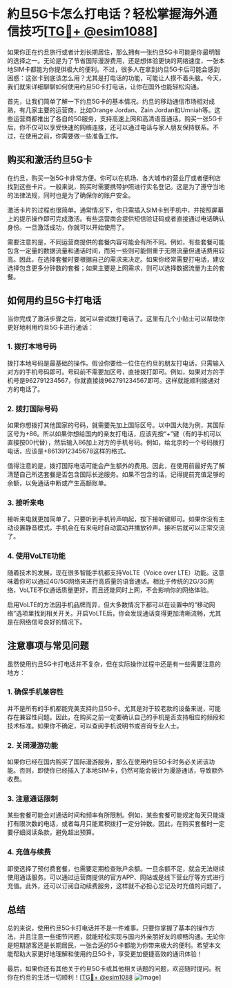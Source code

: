 # 約旦5G卡怎么打电话？轻松掌握海外通信技巧[[TG💪+ @esim1088](https://t.me/s/esim1088)]

如果你正在约旦旅行或者计划长期居住，那么拥有一张约旦5G卡可能是你最明智的选择之一。无论是为了节省国际漫游费用，还是想体验更快的网络速度，一张本地SIM卡都能为你提供极大的便利。不过，很多人在拿到约旦5G卡后可能会感到困惑：这张卡到底该怎么用？尤其是打电话的功能，可能让人摸不着头脑。今天，我们就来详细聊聊如何使用约旦5G卡打电话，让你在国外也能轻松沟通。

首先，让我们简单了解一下约旦5G卡的基本情况。约旦的移动通信市场相对成熟，有几家主要的运营商，比如Orange Jordan、Zain Jordan和Umniah等。这些运营商都推出了各自的5G服务，支持高速上网和高清语音通话。购买一张5G卡后，你不仅可以享受快速的网络连接，还可以通过电话与家人朋友保持联系。不过，在使用之前，你需要做一些准备工作。

## **购买和激活约旦5G卡**

在约旦，购买一张5G卡非常方便。你可以在机场、各大城市的营业厅或者便利店找到这些卡片。一般来说，购买时需要携带护照进行实名登记。这是为了遵守当地的法律法规，同时也是为了确保你的账户安全。

激活卡片的过程也很简单。通常情况下，你只需插入SIM卡到手机中，并按照屏幕上的提示操作即可完成激活。有些运营商会提供短信验证码或者直接通过电话确认身份。一旦激活成功，你就可以开始使用了。

需要注意的是，不同运营商提供的套餐内容可能会有所不同。例如，有些套餐可能包含一定量的数据流量和通话时间，而另一些则可能侧重于无限流量但通话费用较高。因此，在选择套餐时要根据自己的需求来决定。如果你经常需要打电话，建议选择包含更多分钟数的套餐；如果主要是上网需求，则可以选择数据流量为主的套餐。

## **如何用约旦5G卡打电话**

当你完成了激活步骤之后，就可以尝试拨打电话了。这里有几个小贴士可以帮助你更好地利用约旦5G卡进行通话：

### **1. 拨打本地号码**

拨打本地号码是最基础的操作。假设你要给一位住在约旦的朋友打电话，只需输入对方的手机号码即可。号码前不需要加区号，直接拨打即可。例如，如果对方的手机号是962791234567，你就直接拨962791234567即可。这样就能顺利接通对方的电话了。

### **2. 拨打国际号码**

如果你想拨打其他国家的号码，就需要先加上国际区号。以中国大陆为例，其国际区号为+86。所以如果你想给国内的亲友打电话，应该先按“+”键（有的手机可以直接按00代替），然后输入86加上对方的手机号码。例如，给北京的一个号码拨打电话，应该是+8613912345678这样的格式。

值得注意的是，拨打国际电话可能会产生额外的费用。因此，在使用前最好先了解清楚自己所选套餐是否包含国际长途服务。如果不包含的话，记得提前充值足够的余额，以免通话中断或产生高额账单。

### **3. 接听来电**

接听来电就更加简单了。只要听到手机铃声响起，按下接听键即可。如果你没有主动设置静音模式，手机会在有来电时自动震动并播放铃声。接听后就可以正常交流了。

### **4. 使用VoLTE功能**

随着技术的发展，现在很多智能手机都支持VoLTE（Voice over LTE）功能。这意味着你可以通过4G/5G网络来进行高质量的语音通话。相比于传统的2G/3G网络，VoLTE不仅通话质量更好，而且还能同时上网，不会影响你的网络体验。

启用VoLTE的方法因手机品牌而异，但大多数情况下都可以在设置中的“移动网络”选项里找到相关开关。开启VoLTE后，你会发现通话变得更加清晰流畅，尤其是在网络信号良好的情况下。

## **注意事项与常见问题**

虽然使用约旦5G卡打电话并不复杂，但在实际操作过程中还是有一些需要注意的地方：

### **1. 确保手机兼容性**

并不是所有的手机都能完美支持约旦5G卡。尤其是对于较老款的设备来说，可能存在兼容性问题。因此，在购买之前一定要确认自己的手机是否支持相应的频段和技术标准。如果你不确定，可以查阅手机说明书或咨询专业人士。

### **2. 关闭漫游功能**

如果你已经在国内购买了国际漫游服务，那么在使用约旦5G卡时务必关闭该功能。否则，即使你已经插入了本地SIM卡，仍然可能会被计为漫游通话，导致额外收费。

### **3. 注意通话限制**

某些套餐可能会对通话时间和频率有所限制。例如，某些套餐可能规定每天只能拨打有限次数的电话，或者每月只能累积拨打一定分钟数。因此，在购买套餐时一定要仔细阅读条款，避免超出预算。

### **4. 充值与续费**

即使选择了预付费套餐，也需要定期检查账户余额。一旦余额不足，就会无法继续使用通话服务。可以通过运营商提供的官方APP、网站或是线下营业厅等方式进行充值。此外，还可以订阅自动续费服务，这样就不必担心忘记及时充值的问题了。

## **总结**

总的来说，使用约旦5G卡打电话并不是一件难事。只要你掌握了基本的操作方法，并且注意一些细节问题，就能轻松实现与国内外亲朋好友的顺畅沟通。无论你是短期游客还是长期居民，一张合适的5G卡都能为你带来极大的便利。希望本文能帮助大家更好地理解和使用约旦5G卡，享受更加便捷高效的通讯体验！

最后，如果你还有其他关于约旦5G卡或其他相关话题的问题，欢迎随时提问。祝你在约旦的生活一切顺利！[[TG💪+ @esim1088](https://t.me/s/esim1088) ![Image](https://i.postimg.cc/4NQfJmqS/Snipaste-2025-05-13-00-14-12.png)]